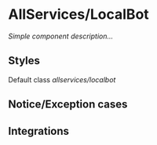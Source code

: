 # AllServices&#x2F;LocalBot

_Simple component description..._

## Styles

Default class _allservices&#x2F;localbot_

## Notice/Exception cases

## Integrations
